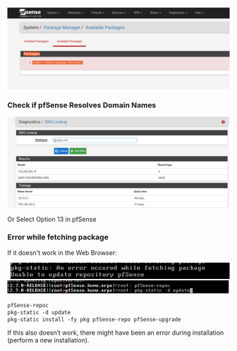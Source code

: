 ![](../../../../Cybersecurity/Imagens/Pasted%20image%2020240616131125.png)

### Check if pfSense Resolves Domain Names

![](../../../../Cybersecurity/Imagens/Pasted%20image%2020240616131417.png)

Or Select Option 13 in pfSense



### Error while fetching package

If it doesn't work in the Web Browser:

![](../../../../Cybersecurity/Imagens/Pasted%20image%2020240616132819.png)
![](../../../../Cybersecurity/Imagens/Pasted%20image%2020240616132908.png)

````shell
pfSense-repoc
pkg-static -d update
pkg-static install -fy pkg pfSense-repo pfSense-upgrade
`````


If this also doesn’t work, there might have been an error during installation (perform a new installation).
